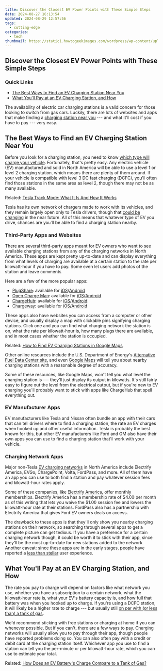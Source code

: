 ```yaml
---
title: Discover the Closest EV Power Points with These Simple Steps
date: 2024-08-27 16:13:54
updated: 2024-08-29 12:57:56
tags:
  - cutting-edge
categories:
  - tech
thumbnail: https://static1.howtogeekimages.com/wordpress/wp-content/uploads/2022/03/smartphone-electric-car-charging.jpg
---
```


## Discover the Closest EV Power Points with These Simple Steps

### Quick Links

* [The Best Ways to Find an EV Charging Station Near You](https://youtube-lab.techidaily.com/approved-how-to-live-without-the-convenience-of-youtube-shorts/)
* [What You'll Pay at an EV Charging Station, and How](https://win-dash.techidaily.com/download-updated-wireless-lan-driver-for-windows-11-10-8-and-nversions-enhanced-performance-and-support/)

 The availability of electric car charging stations is a valid concern for those looking to switch from gas cars. Luckily, there are lots of websites and apps that make finding a [charging station near you](https://techidaily.com/how-to-transfer-whatsapp-from-apple-iphone-13-to-other-iphone-15-pro-max-devices-drfone-by-drfone-transfer-whatsapp-from-ios-transfer-whatsapp-from-ios/) \--- and what it'll cost if you have to pay --- very easy.

##  The Best Ways to Find an EV Charging Station Near You

 Before you look for a charging station, you need to know [which type will charge your vehicle](https://data-safeguard.techidaily.com/1721202660702-stellar-file-eraser-5-windows-standard-en-setting-scheduler-for/). Fortunately, that's pretty easy. Any electric vehicle (EV) manufactured and sold in North America will be able to use a level 1 or level 2 charging station, which means there are plenty of them around. If your vehicle is compatible with level 3 DC fast charging (DCFC), you'll often find those stations in the same area as level 2, though there may not be as many available.

Related: [Tesla Track Mode: What It Is And How It Works](https://twitter-videos.techidaily.com/pioneering-clear-high-definition-on-twitter-videos-for-2024/) 

 Tesla has its own network of chargers made to work with its vehicles, and they remain largely open only to Tesla drivers, though that [could be changing](https://www.tesla.com/support/non-tesla-supercharging#:~:text=Will%20Tesla%20drivers%20see%20Supercharging,to%20charge%20Non%2DTesla%20vehicles.) in the near future. All of this means that whatever type of EV you drive, chances are you'll be able to find a charging station nearby.

###  Third-Party Apps and Websites

 There are several third-party apps meant for EV owners who want to see available charging stations from any of the charging networks in North America. These apps are kept pretty up-to-date and can display everything from what levels of charging are available at a certain station to the rate per kilowatt-hour if you have to pay. Some even let users add photos of the station and leave comments.

 Here are a few of the more popular apps:

* [PlugShare](https://www.plugshare.com/): available for [iOS](https://apps.apple.com/us/app/plugshare/id421788217)/[Android](https://www.anrdoezrs.net/links/3607085/type/dlg/sid/UUhtgUeUpU206400/https://play.google.com/store/apps/details?id=com.xatori.Plugshare&hl=en%5FUS&gl=US)
* [Open Charge Map](https://map.openchargemap.io/#/search): available for [iOS](https://apps.apple.com/us/app/open-charge-map/id528951115)/[Android](https://www.anrdoezrs.net/links/3607085/type/dlg/sid/UUhtgUeUpU206400/https://play.google.com/store/apps/details?id=com.webprofusion.openchargemap&hl=en%5FUS&gl=US)
* [ChargeHub](https://chargehub.com/en/): available for [iOS](https://apps.apple.com/us/app/chargehub-ev-map/id548640732)/[Android](https://www.anrdoezrs.net/links/3607085/type/dlg/sid/UUhtgUeUpU206400/https://play.google.com/store/apps/details?id=com.crosschasm.evchargerlocator&hl=en%5FUS&gl=US)
* [Chargeway](http://www.chargeway.net/easy-to-use/): available for [iOS](https://apps.apple.com/us/app/chargeway/id1434740229)/[Android](https://www.anrdoezrs.net/links/3607085/type/dlg/sid/UUhtgUeUpU206400/https://play.google.com/store/apps/details?id=net.chargeway.chargeway&hl=en%5FUS&gl=US)

 These apps also have websites you can access from a computer or other device, and usually display a map with clickable pins signifying charging stations. Click one and you can find what charging network the station is on, what the rate per kilowatt-hour is, how many plugs there are available, and in most cases whether the station is occupied.

Related: [How to Find EV Charging Stations in Google Maps](https://extra-resources.techidaily.com/guides-to-unearthing-elite-cinematography/) 

 Other online resources include the U.S. Department of Energy's [Alternative Fuel Data Center site](https://afdc.energy.gov/fuels/electricity%5Flocations.html#/find/nearest?fuel=ELEC), and even [Google Maps](https://extra-resources.techidaily.com/guides-to-unearthing-elite-cinematography/) will tell you about nearby charging stations with a reasonable degree of accuracy.

 Some of these resources, like Google Maps, won't tell you what level the charging station is --- they'll just display its output in kilowatts. It's still fairly easy to figure out the level from the electrical output, but if you're new to EV charging you'll probably want to stick with apps like ChargeHub that spell everything out.

###  EV Manufacturer Apps

 EV manufacturers like Tesla and Nissan often bundle an app with their cars that can tell drivers where to find a charging station, the rate an EV charges when hooked up and other useful information. Tesla is probably the best known for this, but other EV manufacturers like Ford and GM also have their own apps you can use to find a charging station that'll work with your vehicle.

###  Charging Network Apps

 Major non-Tesla [EV charging networks](https://www.myev.com/research/comparisons/comparing-public-electric-vehicle-charging-networks) in North America include Electrify America, EVGo, ChargePoint, Volta, FordPass, and more. All of them have an app you can use to both find a station and pay whatever session fees and kilowatt-hour rates apply.

 Some of these companies, like [Electrify America](https://www.electrifyamerica.com/mobile-app/), offer monthly memberships. Electrify America has a membership rate of $4.00 per month as of this writing that lets you waive the $1.00 session fee and lowers the kilowatt-hour rate at their stations. FordPass also has a partnership with Electrify America that gives Ford EV owners deals on access.

 The drawback to these apps is that they'll only show you nearby charging stations on their network, so searching through several apps to get a complete picture can get tedious. If you have a preference for a certain charging network though, it could be worth it to stick with their app, since they'll be the most up-to-date for new stations added to the network. Another caveat: since these apps are in the early stages, people have reported a [less than stellar](https://apps.apple.com/us/app/electrify-america/id1458030456) user experience.

##  What You'll Pay at an EV Charging Station, and How

 The rate you pay to charge will depend on factors like what network you use, whether you have a subscription to a certain network, what the kilowatt-hour rate is, what your EV's battery capacity is, and how full that battery was when you hooked up to charge. If you're using a DCFC station, it will likely be a higher rate to charge --- but usually still [on par with (or less than) a tank of gas](https://activate-lock.techidaily.com/in-2024-bypass-activation-lock-on-iphone-11-pro-max-4-easy-ways-by-drfone-ios/).

 We'd recommend sticking with free stations or charging at home if you can whenever possible. But if you can't, there are a few ways to pay. Charging networks will usually allow you to pay through their app, though people have reported problems doing so. You can also often pay with a credit or debit card at the charging station itself. Whichever app you use to find a station can tell you the per-minute or per kilowatt-hour rate, which you can use to estimate your total.

Related: [How Does an EV Battery's Charge Compare to a Tank of Gas?](https://activate-lock.techidaily.com/in-2024-bypass-activation-lock-on-iphone-11-pro-max-4-easy-ways-by-drfone-ios/)

<ins class="adsbygoogle"
     style="display:block"
     data-ad-format="autorelaxed"
     data-ad-client="ca-pub-7571918770474297"
     data-ad-slot="1223367746"></ins>



<ins class="adsbygoogle"
     style="display:block"
     data-ad-client="ca-pub-7571918770474297"
     data-ad-slot="8358498916"
     data-ad-format="auto"
     data-full-width-responsive="true"></ins>
